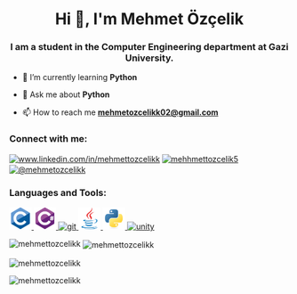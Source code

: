 <h1 align="center">Hi 👋, I'm Mehmet Özçelik</h1>
<h3 align="center">I am a student in the Computer Engineering department at Gazi University.</h3>

- 🌱 I’m currently learning **Python**

- 💬 Ask me about **Python**

- 📫 How to reach me **mehmetozcelikk02@gmail.com**

<h3 align="left">Connect with me:</h3>
<p align="left">
<a href="www.linkedin.com/in/mehmettozcelikk" target="blank"><img align="center" src="https://raw.githubusercontent.com/rahuldkjain/github-profile-readme-generator/master/src/images/icons/Social/linked-in-alt.svg" alt="www.linkedin.com/in/mehmettozcelikk" height="30" width="40" /></a>
<a href="https://instagram.com/mehhmettozcelik5" target="blank"><img align="center" src="https://raw.githubusercontent.com/rahuldkjain/github-profile-readme-generator/master/src/images/icons/Social/instagram.svg" alt="mehhmettozcelik5" height="30" width="40" /></a>
<a href="https://medium.com/@mehmetozcelikk" target="blank"><img align="center" src="https://raw.githubusercontent.com/rahuldkjain/github-profile-readme-generator/master/src/images/icons/Social/medium.svg" alt="@mehmetozcelikk" height="30" width="40" /></a>
</p>

<h3 align="left">Languages and Tools:</h3>
<p align="left"> <a href="https://www.cprogramming.com/" target="_blank" rel="noreferrer"> <img src="https://raw.githubusercontent.com/devicons/devicon/master/icons/c/c-original.svg" alt="c" width="40" height="40"/> </a> <a href="https://www.w3schools.com/cs/" target="_blank" rel="noreferrer"> <img src="https://raw.githubusercontent.com/devicons/devicon/master/icons/csharp/csharp-original.svg" alt="csharp" width="40" height="40"/> </a> <a href="https://git-scm.com/" target="_blank" rel="noreferrer"> <img src="https://www.vectorlogo.zone/logos/git-scm/git-scm-icon.svg" alt="git" width="40" height="40"/> </a> <a href="https://www.java.com" target="_blank" rel="noreferrer"> <img src="https://raw.githubusercontent.com/devicons/devicon/master/icons/java/java-original.svg" alt="java" width="40" height="40"/> </a> <a href="https://www.python.org" target="_blank" rel="noreferrer"> <img src="https://raw.githubusercontent.com/devicons/devicon/master/icons/python/python-original.svg" alt="python" width="40" height="40"/> </a> <a href="https://unity.com/" target="_blank" rel="noreferrer"> <img src="https://www.vectorlogo.zone/logos/unity3d/unity3d-icon.svg" alt="unity" width="40" height="40"/> </a> </p>

<p><img align="left" src="https://github-readme-stats.vercel.app/api/top-langs?username=mehmettozcelikk&show_icons=true&locale=en&layout=compact" alt="mehmettozcelikk" /></p>

<p>&nbsp;<img align="center" src="https://github-readme-stats.vercel.app/api?username=mehmettozcelikk&show_icons=true&locale=en" alt="mehmettozcelikk" /></p>

<p><img align="center" src="https://github-readme-streak-stats.herokuapp.com/?user=mehmettozcelikk&" alt="mehmettozcelikk" /></p>

<p align="left"> <img src="https://komarev.com/ghpvc/?username=mehmettozcelikk&label=Profile%20views&color=0e75b6&style=flat" alt="mehmettozcelikk" /> </p>

